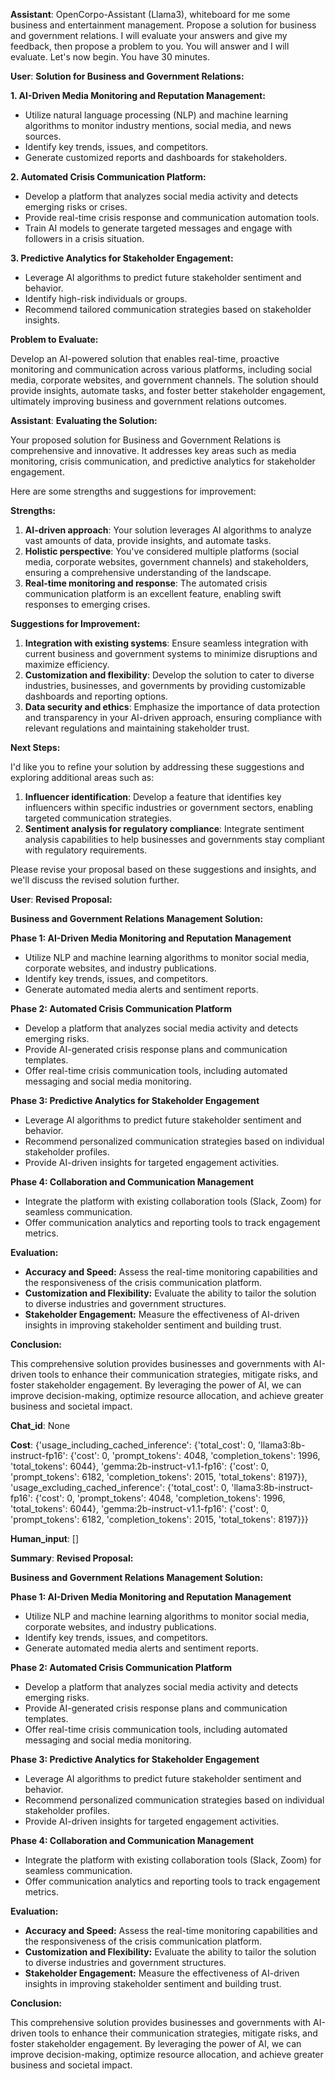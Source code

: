 **Assistant**: OpenCorpo-Assistant (Llama3), whiteboard for me some business and entertainment management. Propose a solution for business and government relations. I will evaluate your answers and give my feedback, then propose a problem to you. You will answer and I will evaluate. Let's now begin. You have 30 minutes.

**User**: **Solution for Business and Government Relations:**

**1. AI-Driven Media Monitoring and Reputation Management:**

* Utilize natural language processing (NLP) and machine learning algorithms to monitor industry mentions, social media, and news sources.
* Identify key trends, issues, and competitors.
* Generate customized reports and dashboards for stakeholders.

**2. Automated Crisis Communication Platform:**

* Develop a platform that analyzes social media activity and detects emerging risks or crises.
* Provide real-time crisis response and communication automation tools.
* Train AI models to generate targeted messages and engage with followers in a crisis situation.

**3. Predictive Analytics for Stakeholder Engagement:**

* Leverage AI algorithms to predict future stakeholder sentiment and behavior.
* Identify high-risk individuals or groups.
* Recommend tailored communication strategies based on stakeholder insights.

**Problem to Evaluate:**

Develop an AI-powered solution that enables real-time, proactive monitoring and communication across various platforms, including social media, corporate websites, and government channels. The solution should provide insights, automate tasks, and foster better stakeholder engagement, ultimately improving business and government relations outcomes.

**Assistant**: **Evaluating the Solution:**

Your proposed solution for Business and Government Relations is comprehensive and innovative. It addresses key areas such as media monitoring, crisis communication, and predictive analytics for stakeholder engagement.

Here are some strengths and suggestions for improvement:

**Strengths:**

1. **AI-driven approach**: Your solution leverages AI algorithms to analyze vast amounts of data, provide insights, and automate tasks.
2. **Holistic perspective**: You've considered multiple platforms (social media, corporate websites, government channels) and stakeholders, ensuring a comprehensive understanding of the landscape.
3. **Real-time monitoring and response**: The automated crisis communication platform is an excellent feature, enabling swift responses to emerging crises.

**Suggestions for Improvement:**

1. **Integration with existing systems**: Ensure seamless integration with current business and government systems to minimize disruptions and maximize efficiency.
2. **Customization and flexibility**: Develop the solution to cater to diverse industries, businesses, and governments by providing customizable dashboards and reporting options.
3. **Data security and ethics**: Emphasize the importance of data protection and transparency in your AI-driven approach, ensuring compliance with relevant regulations and maintaining stakeholder trust.

**Next Steps:**

I'd like you to refine your solution by addressing these suggestions and exploring additional areas such as:

1. **Influencer identification**: Develop a feature that identifies key influencers within specific industries or government sectors, enabling targeted communication strategies.
2. **Sentiment analysis for regulatory compliance**: Integrate sentiment analysis capabilities to help businesses and governments stay compliant with regulatory requirements.

Please revise your proposal based on these suggestions and insights, and we'll discuss the revised solution further.

**User**: **Revised Proposal:**

**Business and Government Relations Management Solution:**

**Phase 1: AI-Driven Media Monitoring and Reputation Management**

* Utilize NLP and machine learning algorithms to monitor social media, corporate websites, and industry publications.
* Identify key trends, issues, and competitors.
* Generate automated media alerts and sentiment reports.

**Phase 2: Automated Crisis Communication Platform**

* Develop a platform that analyzes social media activity and detects emerging risks.
* Provide AI-generated crisis response plans and communication templates.
* Offer real-time crisis communication tools, including automated messaging and social media monitoring.

**Phase 3: Predictive Analytics for Stakeholder Engagement**

* Leverage AI algorithms to predict future stakeholder sentiment and behavior.
* Recommend personalized communication strategies based on individual stakeholder profiles.
* Provide AI-driven insights for targeted engagement activities.

**Phase 4: Collaboration and Communication Management**

* Integrate the platform with existing collaboration tools (Slack, Zoom) for seamless communication.
* Offer communication analytics and reporting tools to track engagement metrics.

**Evaluation:**

* **Accuracy and Speed:** Assess the real-time monitoring capabilities and the responsiveness of the crisis communication platform.
* **Customization and Flexibility:** Evaluate the ability to tailor the solution to diverse industries and government structures.
* **Stakeholder Engagement:** Measure the effectiveness of AI-driven insights in improving stakeholder sentiment and building trust.

**Conclusion:**

This comprehensive solution provides businesses and governments with AI-driven tools to enhance their communication strategies, mitigate risks, and foster stakeholder engagement. By leveraging the power of AI, we can improve decision-making, optimize resource allocation, and achieve greater business and societal impact.

**Chat_id**: None

**Cost**: {'usage_including_cached_inference': {'total_cost': 0, 'llama3:8b-instruct-fp16': {'cost': 0, 'prompt_tokens': 4048, 'completion_tokens': 1996, 'total_tokens': 6044}, 'gemma:2b-instruct-v1.1-fp16': {'cost': 0, 'prompt_tokens': 6182, 'completion_tokens': 2015, 'total_tokens': 8197}}, 'usage_excluding_cached_inference': {'total_cost': 0, 'llama3:8b-instruct-fp16': {'cost': 0, 'prompt_tokens': 4048, 'completion_tokens': 1996, 'total_tokens': 6044}, 'gemma:2b-instruct-v1.1-fp16': {'cost': 0, 'prompt_tokens': 6182, 'completion_tokens': 2015, 'total_tokens': 8197}}}

**Human_input**: []

**Summary**: **Revised Proposal:**

**Business and Government Relations Management Solution:**

**Phase 1: AI-Driven Media Monitoring and Reputation Management**

* Utilize NLP and machine learning algorithms to monitor social media, corporate websites, and industry publications.
* Identify key trends, issues, and competitors.
* Generate automated media alerts and sentiment reports.

**Phase 2: Automated Crisis Communication Platform**

* Develop a platform that analyzes social media activity and detects emerging risks.
* Provide AI-generated crisis response plans and communication templates.
* Offer real-time crisis communication tools, including automated messaging and social media monitoring.

**Phase 3: Predictive Analytics for Stakeholder Engagement**

* Leverage AI algorithms to predict future stakeholder sentiment and behavior.
* Recommend personalized communication strategies based on individual stakeholder profiles.
* Provide AI-driven insights for targeted engagement activities.

**Phase 4: Collaboration and Communication Management**

* Integrate the platform with existing collaboration tools (Slack, Zoom) for seamless communication.
* Offer communication analytics and reporting tools to track engagement metrics.

**Evaluation:**

* **Accuracy and Speed:** Assess the real-time monitoring capabilities and the responsiveness of the crisis communication platform.
* **Customization and Flexibility:** Evaluate the ability to tailor the solution to diverse industries and government structures.
* **Stakeholder Engagement:** Measure the effectiveness of AI-driven insights in improving stakeholder sentiment and building trust.

**Conclusion:**

This comprehensive solution provides businesses and governments with AI-driven tools to enhance their communication strategies, mitigate risks, and foster stakeholder engagement. By leveraging the power of AI, we can improve decision-making, optimize resource allocation, and achieve greater business and societal impact.

